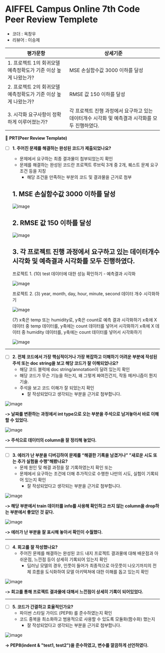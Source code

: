 # AIFFEL Campus Online 7th Code Peer Review Templete

- 코더 : 옥창우
- 리뷰어 : 이승제

|평가문항	|상세기준|
|---|---|
|1. 프로젝트 1의 회귀모델 예측정확도가 기준 이상 높게 나왔는가?|	MSE 손실함수값 3000 이하를 달성
|2. 프로젝트 2의 회귀모델 예측정확도가 기준 이상 높게 나왔는가?	|RMSE 값 150 이하를 달성
|3. 시각화 요구사항이 정확하게 이루어졌는가?|	각 프로젝트 진행 과정에서 요구하고 있는 데이터개수 시각화 및 예측결과 시각화를 모두 진행하였다.


🔑 **PRT(Peer Review Template)**

- [ ]  **1. 주어진 문제를 해결하는 완성된 코드가 제출되었나요?**
    - 문제에서 요구하는 최종 결과물이 첨부되었는지 확인
    - 문제를 해결하는 완성된 코드란 프로젝트 루브릭 3개 중 2개, 
    퀘스트 문제 요구조건 등을 지칭
        - 해당 조건을 만족하는 부분의 코드 및 결과물을 근거로 첨부

    ## 1. MSE 손실함수값 3000 이하를 달성
     
    ![image](https://github.com/happybin2013/aiffel_quest_okchang95/assets/85716670/0edbc923-60e5-44ab-9c45-d7bb0e15f4e2)


    ## 2. RMSE 값 150 이하를 달성

    ![image](https://github.com/happybin2013/aiffel_quest_okchang95/assets/85716670/1d4372ca-c8a5-4c98-af33-f27c8de596c8)


         
    ## 3. 각 프로젝트 진행 과정에서 요구하고 있는 데이터개수 시각화 및 예측결과 시각화를 모두 진행하였다.
    프로젝트 1.
    (10) test 데이터에 대한 성능 확인하기 - 예측결과 시각화 
   
    ![image](https://github.com/happybin2013/aiffel_quest_okchang95/assets/85716670/7d30eaf0-c6e9-4125-8842-0f981c2750e1)


    프로젝트 2.
    (3) year, month, day, hour, minute, second 데이터 개수 시각화하기
  
    ![image](https://github.com/happybin2013/aiffel_quest_okchang95/assets/85716670/b8831207-186d-4e86-8a0e-52d86e71d950)


    (7) x축은 temp 또는 humidity로, y축은 count로 예측 결과 시각화하기 x축에 X 데이터 중 temp 데이터를, y축에는 count 데이터를 넣어서 시각화하기 x축에 X 데이터 중 humidity 데이터를, y축에는 count 데이터를 넣어서 시각화하기

    ![image](https://github.com/happybin2013/aiffel_quest_okchang95/assets/85716670/71218611-122b-4043-9cf2-8cf3739a8a2f)


---


- [ ]  **2. 전체 코드에서 가장 핵심적이거나 가장 복잡하고 이해하기 어려운 부분에 작성된 
주석 또는 doc string을 보고 해당 코드가 잘 이해되었나요?**
    - 해당 코드 블럭에 doc string/annotation이 달려 있는지 확인
    - 해당 코드가 무슨 기능을 하는지, 왜 그렇게 짜여진건지, 작동 메커니즘이 뭔지 기술.
    - 주석을 보고 코드 이해가 잘 되었는지 확인
        - 잘 작성되었다고 생각되는 부분을 근거로 첨부합니다.

![image](https://github.com/happybin2013/aiffel_quest_okchang95/assets/85716670/49cdf4aa-c86f-47e7-b3af-6e7672a91224)

**-> 날짜를 변환하는 과정에서 int type으로 오는 부분을 주석으로 남겨놓아서 바로 이해할 수 있었다.**

![image](https://github.com/happybin2013/aiffel_quest_okchang95/assets/85716670/d1034d36-ac79-4f6c-8ea2-f4869d09bb8d)

**-> 주석으로 데이터의 column을 잘 정리해 놓았다.**


---

 
- [ ]  **3. 에러가 난 부분을 디버깅하여 문제를 “해결한 기록을 남겼거나” 
”새로운 시도 또는 추가 실험을 수행”해봤나요?**
    - 문제 원인 및 해결 과정을 잘 기록하였는지 확인 또는
    - 문제에서 요구하는 조건에 더해 추가적으로 수행한 나만의 시도, 
    실험이 기록되어 있는지 확인
        - 잘 작성되었다고 생각되는 부분을 근거로 첨부합니다.
     
![image](https://github.com/happybin2013/aiffel_quest_okchang95/assets/85716670/53f57a4d-e4ac-4c9f-a08b-e20676009d19)

**-> 해당 부분에서 train 데이터를 info를 사용해 확인하고 쓰지 않는 column을 drop하는 부분에서 좋았던 것 같다.**


![image](https://github.com/happybin2013/aiffel_quest_okchang95/assets/85716670/7babecab-bb38-4edd-92f6-d93475004078)

**-> 에러가 난 부분을 잘 표시해 놓아서 확인이 수월했다.**

---


- [ ]  **4. 회고를 잘 작성했나요?**
    - 주어진 문제를 해결하는 완성된 코드 내지 프로젝트 결과물에 대해
    배운점과 아쉬운점, 느낀점 등이 상세히 기록되어 있는지 확인
        - 딥러닝 모델의 경우,
        인풋이 들어가 최종적으로 아웃풋이 나오기까지의 전체 흐름을 도식화하여 
        모델 아키텍쳐에 대한 이해를 돕고 있는지 확인

![image](https://github.com/happybin2013/aiffel_quest_okchang95/assets/85716670/5291e18d-db4a-418f-a702-c0e82e1cb9bd)

**-> 회고를 통해 프로젝트 결과물에 대해서 느낀점이 상세히 기록이 되어있었다.**


---


- [ ]  **5. 코드가 간결하고 효율적인가요?**
    - 파이썬 스타일 가이드 (PEP8) 를 준수하였는지 확인
    - 코드 중복을 최소화하고 범용적으로 사용할 수 있도록 모듈화(함수화) 했는지
        - 잘 작성되었다고 생각되는 부분을 근거로 첨부합니다.

![image](https://github.com/happybin2013/aiffel_quest_okchang95/assets/85716670/57e6169f-4555-40cc-8c7f-7462f07a07bf)

**-> PEP8(indent & "test1, test2")을 준수하였고, 변수를 깔끔하게 선언하였다.**
